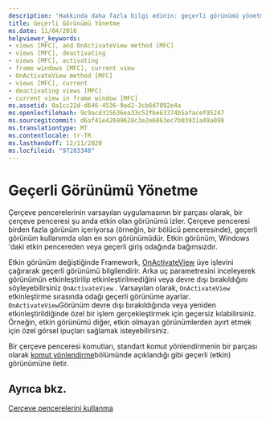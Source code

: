 ```yaml
---
description: 'Hakkında daha fazla bilgi edinin: geçerli görünümü yönetme'
title: Geçerli Görünümü Yönetme
ms.date: 11/04/2016
helpviewer_keywords:
- views [MFC], and OnActivateView method [MFC]
- views [MFC], deactivating
- views [MFC], activating
- frame windows [MFC], current view
- OnActivateView method [MFC]
- views [MFC], current
- deactivating views [MFC]
- current view in frame window [MFC]
ms.assetid: 0a1cc22d-d646-4536-9ad2-3cb6d7092e4a
ms.openlocfilehash: 9c9acd315636ea33c52fbe63374b5afacef95247
ms.sourcegitcommit: d6af41e42699628c3e2e6063ec7b03931a49a098
ms.translationtype: MT
ms.contentlocale: tr-TR
ms.lasthandoff: 12/11/2020
ms.locfileid: "97283348"
---
```

# <a name="managing-the-current-view"></a>Geçerli Görünümü Yönetme

Çerçeve pencerelerinin varsayılan uygulamasının bir parçası olarak, bir çerçeve penceresi şu anda etkin olan görünümü izler. Çerçeve penceresi birden fazla görünüm içeriyorsa (örneğin, bir bölücü penceresinde), geçerli görünüm kullanımda olan en son görünümüdür. Etkin görünüm, Windows 'daki etkin pencereden veya geçerli giriş odağında bağımsızdır.

Etkin görünüm değiştiğinde Framework, [OnActivateView](reference/cview-class.md#onactivateview) üye işlevini çağırarak geçerli görünümü bilgilendirir. Arka uç parametresini inceleyerek görünümün etkinleştirilip etkinleştirilmediğini veya devre dışı bırakıldığını söyleyebilirsiniz `OnActivateView` .  Varsayılan olarak, `OnActivateView` etkinleştirme sırasında odağı geçerli görünüme ayarlar. `OnActivateView`Görünüm devre dışı bırakıldığında veya yeniden etkinleştirildiğinde özel bir işlem gerçekleştirmek için geçersiz kılabilirsiniz. Örneğin, etkin görünümü diğer, etkin olmayan görünümlerden ayırt etmek için özel görsel ipuçları sağlamak isteyebilirsiniz.

Bir çerçeve penceresi komutları, standart komut yönlendirmenin bir parçası olarak [komut yönlendirme](command-routing.md)bölümünde açıklandığı gibi geçerli (etkin) görünümüne iletir.

## <a name="see-also"></a>Ayrıca bkz.

[Çerçeve pencerelerini kullanma](using-frame-windows.md)
